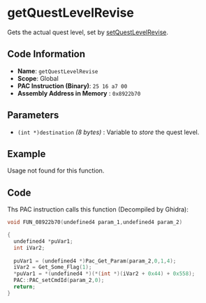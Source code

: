# getQuestLevelRevise

Gets the actual quest level, set by [setQuestLevelRevise](./setquestlevelrevise.md).

## Code Information

- **Name**: `getQuestLevelRevise`
- **Scope**: Global
- **PAC Instruction (Binary)**: `25 16 a7 00`
- **Assembly Address in Memory** : `0x8922b70`

## Parameters

- `(int *)destination` *(8 bytes)* : Variable to *store* the quest level.

## Example

Usage not found for this function.

## Code

Ths PAC instruction calls this function (Decompiled by Ghidra):

```c
void FUN_08922b70(undefined4 param_1,undefined4 param_2)

{
  undefined4 *puVar1;
  int iVar2;
  
  puVar1 = (undefined4 *)Pac_Get_Param(param_2,0,1,4);
  iVar2 = Get_Some_Flag(1);
  *puVar1 = *(undefined4 *)(*(int *)(iVar2 + 0x44) + 0x558);
  PAC::PAC_setCmdId(param_2,0);
  return;
}
```

